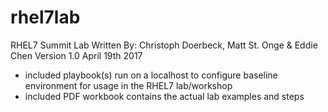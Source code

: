 # rhel7lab
RHEL7 Summit Lab 
Written By: Christoph Doerbeck, Matt St. Onge & Eddie Chen
Version 1.0 April 19th 2017
* included playbook(s) run on a localhost to configure baseline environment for usage in the RHEL7 lab/workshop
* included PDF workbook contains the actual lab examples and steps
